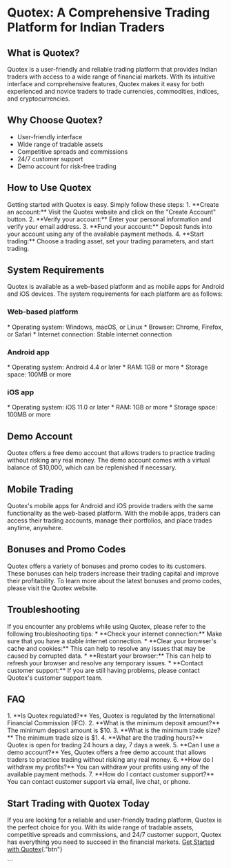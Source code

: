 # Quotex: A Comprehensive Trading Platform for Indian Traders

## What is Quotex?

Quotex is a user-friendly and reliable trading platform that provides
Indian traders with access to a wide range of financial markets. With
its intuitive interface and comprehensive features, Quotex makes it easy
for both experienced and novice traders to trade currencies,
commodities, indices, and cryptocurrencies.

## Why Choose Quotex?

-   User-friendly interface
-   Wide range of tradable assets
-   Competitive spreads and commissions
-   24/7 customer support
-   Demo account for risk-free trading

## How to Use Quotex

Getting started with Quotex is easy. Simply follow these steps: 1.
\*\*Create an account:\*\* Visit the Quotex website and click on the
"Create Account" button. 2. \*\*Verify your account:\*\* Enter
your personal information and verify your email address. 3. \*\*Fund
your account:\*\* Deposit funds into your account using any of the
available payment methods. 4. \*\*Start trading:\*\* Choose a trading
asset, set your trading parameters, and start trading.

## System Requirements

Quotex is available as a web-based platform and as mobile apps for
Android and iOS devices. The system requirements for each platform are
as follows:

### Web-based platform

\* Operating system: Windows, macOS, or Linux \* Browser: Chrome,
Firefox, or Safari \* Internet connection: Stable internet connection

### Android app

\* Operating system: Android 4.4 or later \* RAM: 1GB or more \* Storage
space: 100MB or more

### iOS app

\* Operating system: iOS 11.0 or later \* RAM: 1GB or more \* Storage
space: 100MB or more

## Demo Account

Quotex offers a free demo account that allows traders to practice
trading without risking any real money. The demo account comes with a
virtual balance of \$10,000, which can be replenished if necessary.

## Mobile Trading

Quotex\'s mobile apps for Android and iOS provide traders with the same
functionality as the web-based platform. With the mobile apps, traders
can access their trading accounts, manage their portfolios, and place
trades anytime, anywhere.

## Bonuses and Promo Codes

Quotex offers a variety of bonuses and promo codes to its customers.
These bonuses can help traders increase their trading capital and
improve their profitability. To learn more about the latest bonuses and
promo codes, please visit the Quotex website.

## Troubleshooting

If you encounter any problems while using Quotex, please refer to the
following troubleshooting tips: \* \*\*Check your internet
connection:\*\* Make sure that you have a stable internet connection. \*
\*\*Clear your browser\'s cache and cookies:\*\* This can help to
resolve any issues that may be caused by corrupted data. \* \*\*Restart
your browser:\*\* This can help to refresh your browser and resolve any
temporary issues. \* \*\*Contact customer support:\*\* If you are still
having problems, please contact Quotex\'s customer support team.

## FAQ

1\. \*\*Is Quotex regulated?\*\* Yes, Quotex is regulated by the
International Financial Commission (IFC). 2. \*\*What is the minimum
deposit amount?\*\* The minimum deposit amount is \$10. 3. \*\*What is
the minimum trade size?\*\* The minimum trade size is \$1. 4. \*\*What
are the trading hours?\*\* Quotex is open for trading 24 hours a day, 7
days a week. 5. \*\*Can I use a demo account?\*\* Yes, Quotex offers a
free demo account that allows traders to practice trading without
risking any real money. 6. \*\*How do I withdraw my profits?\*\* You can
withdraw your profits using any of the available payment methods. 7.
\*\*How do I contact customer support?\*\* You can contact customer
support via email, live chat, or phone.

## Start Trading with Quotex Today

If you are looking for a reliable and user-friendly trading platform,
Quotex is the perfect choice for you. With its wide range of tradable
assets, competitive spreads and commissions, and 24/7 customer support,
Quotex has everything you need to succeed in the financial markets. [Get
Started with
Quotex](\%22https://traff.sbs/quotexonelink\%22){."btn"}

\`\`\`

